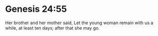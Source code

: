 # Genesis 24:55

Her brother and her mother said, Let the young woman remain with us a while, at least ten days; after that she may go.
